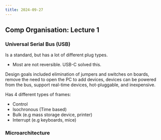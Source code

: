 ```yaml
---
title: 2024-09-27
---
```

## Comp Organisation: Lecture 1

### Universal Serial Bus (USB)
Is a standard, but has a lot of different plug types.
- Most are not reversible. USB-C solved this.

Design goals included elimination of jumpers and switches on boards, remove the need to open the PC to add devices, devices can be powered from the bus, support real-time devices, hot-pluggable, and inexpensive.

Has 4 different types of frames:
- Control
- Isochronous (Time based)
- Bulk (e.g mass storage device, printer)
- Interrupt (e.g keyboards, mice)


### Microarchitecture
